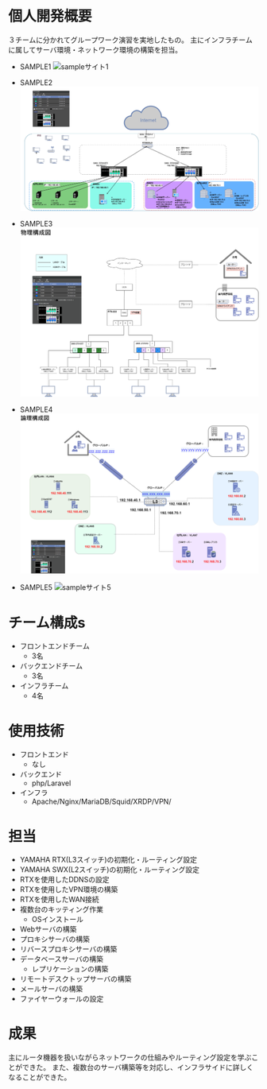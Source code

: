 # 個人開発概要
３チームに分かれてグループワーク演習を実地したもの。
主にインフラチームに属してサーバ環境・ネットワーク環境の構築を担当。

- SAMPLE1
  ![sampleサイト1](./../tmp/data/05/04_webapp.gif)

- SAMPLE2
  ![sampleサイト2](./../tmp/data/05/00_%E5%85%A8%E4%BD%93%E6%A7%8B%E6%88%90%E5%9B%B3.drawio.png)

- SAMPLE3
  ![sampleサイト3](./../tmp/data/05/01_%E7%89%A9%E7%90%86%E6%A7%8B%E6%88%90%E5%9B%B3.drawio.png)

- SAMPLE4
  ![sampleサイト4](./../tmp/data/05/02_%E8%AB%96%E7%90%86%E6%A7%8B%E6%88%90%E5%9B%B3.drawio.png)

- SAMPLE5
  ![sampleサイト5](./../tmp/data/05/05_rtx_swx.png)


# チーム構成s
- フロントエンドチーム
  - 3名
- バックエンドチーム
  - 3名
- インフラチーム
  - 4名

# 使用技術
- フロントエンド
  - なし
- バックエンド
  - php/Laravel
- インフラ
  - Apache/Nginx/MariaDB/Squid/XRDP/VPN/

# 担当
- YAMAHA RTX(L3スイッチ)の初期化・ルーティング設定
- YAMAHA SWX(L2スイッチ)の初期化・ルーティング設定
- RTXを使用したDDNSの設定
- RTXを使用したVPN環境の構築
- RTXを使用したWAN接続
- 複数台のキッティング作業
  - OSインストール
- Webサーバの構築
- プロキシサーバの構築
- リバースプロキシサーバの構築
- データベースサーバの構築
  - レプリケーションの構築
- リモートデスクトップサーバの構築
- メールサーバの構築
- ファイヤーウォールの設定
  
# 成果
主にルータ機器を扱いながらネットワークの仕組みやルーティング設定を学ぶことができた。
また、複数台のサーバ構築等を対応し、インフラサイドに詳しくなることができた。